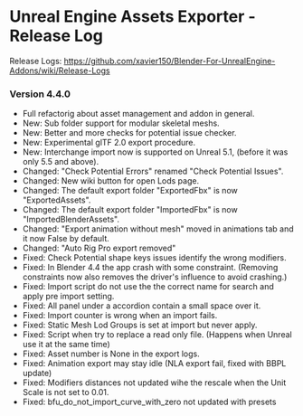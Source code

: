 # Unreal Engine Assets Exporter - Release Log
Release Logs: https://github.com/xavier150/Blender-For-UnrealEngine-Addons/wiki/Release-Logs

### Version 4.4.0

- Full refactorig about asset management and addon in general.
- New: Sub folder support for modular skeletal meshs.
- New: Better and more checks for potential issue checker.
- New: Experimental glTF 2.0 export procedure.
- New: Interchange import now is supported on Unreal 5.1, (before it was only 5.5 and above).
- Changed: "Check Potential Errors" renamed "Check Potential Issues".
- Changed: New wiki button for open Lods page.
- Changed: The default export folder "ExportedFbx" is now "ExportedAssets".
- Changed: The default export folder "ImportedFbx" is now "ImportedBlenderAssets".
- Changed: "Export animation without mesh" moved in animations tab and it now False by default.
- Changed: "Auto Rig Pro export removed"
- Fixed: Check Potential shape keys issues identify the wrong modifiers.
- Fixed: In Blender 4.4 the app crash with some constraint. (Removing constraints now also removes the driver's influence to avoid crashing.)
- Fixed: Import script do not use the the correct name for search and apply pre import setting.
- Fixed: All panel under a accordion contain a small space over it.
- Fixed: Import counter is wrong when an import fails.
- Fixed: Static Mesh Lod Groups is set at import but never apply.
- Fixed: Script when try to replace a read only file. (Happens when Unreal use it at the same time)
- Fixed: Asset number is None in the export logs.
- Fixed: Animation export may stay idle (NLA export fail, fixed with BBPL update)
- Fixed: Modifiers distances not updated wihe the rescale when the Unit Scale is not set to 0.01.
- Fixed: bfu_do_not_import_curve_with_zero not updated with presets
